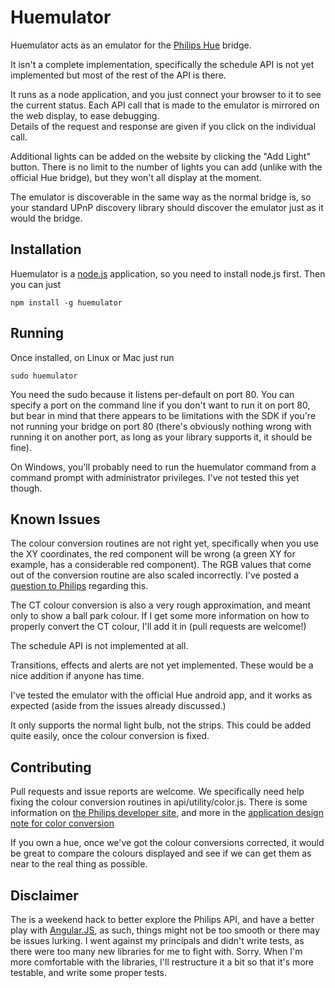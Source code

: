 Huemulator
==========

Huemulator acts as an emulator for the [Philips Hue](http://www.meethue.com/) bridge.

It isn't a complete implementation, specifically the schedule API is not yet implemented
but most of the rest of the API is there.

It runs as a node application, and you just connect your browser to it to see the current status.
Each API call that is made to the emulator is mirrored on the web display, to ease debugging.  
Details of the request and response are given if you click on the individual call.  

Additional lights can be added on the website by clicking the "Add Light" button. There is no limit 
to the number of lights you can add (unlike with the official Hue bridge), but they won't all display 
at the moment.  

The emulator is discoverable in the same way as the normal bridge is, so your standard UPnP discovery 
library should discover the emulator just as it would the bridge.

Installation
------------

Huemulator is a [node.js](http://www.nodejs.org) application, so you need to install node.js first.
Then you can just

    npm install -g huemulator

Running
-------

Once installed, on Linux or Mac just run

    sudo huemulator

You need the sudo because it listens per-default on port 80.  You can specify a port on the command line if 
you don't want to run it on port 80, but bear in mind that there appears to be limitations with the SDK if
you're not running your bridge on port 80 (there's obviously nothing wrong with running it on another port, as
long as your library supports it, it should be fine).

On Windows, you'll probably need to run the huemulator command from a command prompt with administrator privileges.
I've not tested this yet though.

Known Issues
------------

The colour conversion routines are not right yet, specifically when you use the XY coordinates, the red component 
will be wrong (a green XY for example, has a considerable red component).  The RGB values that come out of the
conversion routine are also scaled incorrectly.  I've posted a [question to Philips](http://www.everyhue.com/?page_id=38#/discussion/1192/issue-with-xy-to-rgb-conversion) regarding this.

The CT colour conversion is also a very rough approximation, and meant only to show a ball park colour. 
If I get some more information on how to properly convert the CT colour, I'll add it in (pull requests are welcome!)

The schedule API is not implemented at all.

Transitions, effects and alerts are not yet implemented.  These would be a nice addition if anyone has time.

I've tested the emulator with the official Hue android app, and it works as expected (aside from the
issues already discussed.)

It only supports the normal light bulb, not the strips. This could be added quite easily, once the colour conversion
is fixed.

Contributing
------------

Pull requests and issue reports are welcome.  We specifically need help fixing the colour conversion routines in
api/utility/color.js.  There is some information on [the Philips developer site](http://developers.meethue.com/coreconcepts.html), and more in the [application design note for color conversion](https://github.com/PhilipsHue/PhilipsHueSDKiOS/blob/master/ApplicationDesignNotes/RGB%20to%20xy%20Color%20conversion.md)

If you own a hue, once we've got the colour conversions corrected, it would be great to compare the colours displayed
and see if we can get them as near to the real thing as possible.


Disclaimer
----------

The is a weekend hack to better explore the Philips API, and have a better play with [Angular.JS](http://www.angularjs.org), as such, things might not be too smooth or there may be issues lurking.  I went against my principals and didn't 
write tests, as there were too many new libraries for me to fight with. Sorry. When I'm more comfortable with the libraries, I'll restructure it a bit so that it's more testable, and write some proper tests.


